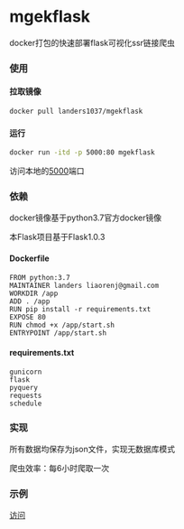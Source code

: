 # mgekflask
docker打包的快速部署flask可视化ssr链接爬虫

### 使用

#### 拉取镜像

```sh
docker pull landers1037/mgekflask
```

#### 运行

```sh
docker run -itd -p 5000:80 mgekflask
```

访问本地的[5000](http://127.0.0.1:5000)端口

### 依赖

docker镜像基于python3.7官方docker镜像

本Flask项目基于Flask1.0.3

#### Dockerfile

```
FROM python:3.7
MAINTAINER landers liaorenj@gmail.com
WORKDIR /app
ADD . /app
RUN pip install -r requirements.txt
EXPOSE 80
RUN chmod +x /app/start.sh
ENTRYPOINT /app/start.sh
```

#### requirements.txt

```
gunicorn
flask
pyquery
requests
schedule
```

### 实现

所有数据均保存为json文件，实现无数据库模式

爬虫效率：每6小时爬取一次

### 示例

[访问](http://io.landers1037.top/)

